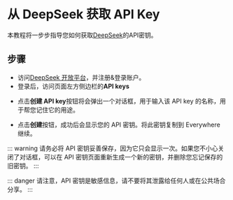 <script lang="ts" setup>
  import HorizontalCenterImg from "/.vitepress/components/Common/HorizontalCenterImg.vue";
</script>

# 从 DeepSeek 获取 API Key

本教程将一步步指导您如何获取[DeepSeek](https://www.deepseek.com)的API密钥。

## 步骤

- 访问[DeepSeek 开放平台](https://platform.deepseek.com/)，并注册&登录账户。
- 登录后，访问页面左方侧边栏的**API keys**

<HorizontalCenterImg
    src="/model-provider/deepseek/platform-api-keys.webp"
    alt="API keys 页面"
  />

- 点击**创建 API key**按钮将会弹出一个对话框，用于输入该 API key 的名称，用于帮您记住它的用途。

<HorizontalCenterImg
    src="/model-provider/deepseek/platform-create-api-key.webp"
    alt="创建 API key"
    width="400px"
  />

- 点击**创建**按钮，成功后会显示您的 API 密钥。将此密钥复制到 Everywhere 继续。

<HorizontalCenterImg
    src="/model-provider/deepseek/platform-generate-api-key.webp"
    alt="生成 API key"
    width="400px"
  />

::: warning
请务必将 API 密钥妥善保存，因为它只会显示一次。如果您不小心关闭了对话框，可以在 API 密钥页面重新生成一个新的密钥，并删除您忘记保存的旧密钥。
:::

::: danger
请注意，API 密钥是敏感信息，请不要将其泄露给任何人或在公共场合分享。
:::